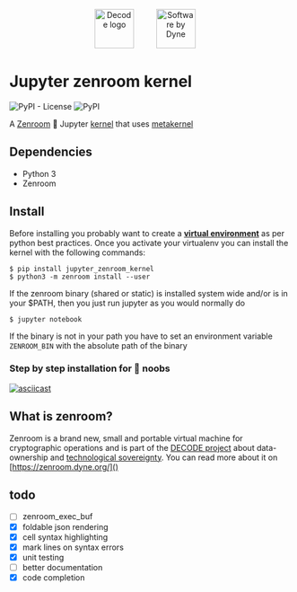 
<p align="center"><a href="https://decodeproject.eu" target="_blank" rel="noopener noreferrer"><img valign="top" height="70" src="https://decodeproject.eu/sites/all/themes/marmelo_base/img/logo.svg" alt="Decode logo"></a>
  &nbsp;&nbsp;&nbsp;&nbsp;&nbsp;&nbsp;&nbsp;&nbsp;
<a href="https://dyne.org" target="_blank" rel="noopener noreferrer"><img height="70" style="margin-right: 20px" src="https://secrets.dyne.org/static/img/swbydyne.png" alt="Software by Dyne"></a></p>

# Jupyter zenroom kernel
![PyPI - License](https://img.shields.io/pypi/l/jupyter_zenroom_kernel.svg)
![PyPI](https://img.shields.io/pypi/v/jupyter_zenroom_kernel.svg)

A [Zenroom](http://zenroom.dyne.org) :key: Jupyter [kernel](http://jupyter.readthedocs.io/en/latest/projects/kernels.html) that uses [metakernel](https://github.com/Calysto/metakernel)

## Dependencies
* Python 3
* Zenroom

## Install

Before installing you probably want to create a [**virtual environment**](https://virtualenv.pypa.io/en/stable/) as per python best practices.
Once you activate your virtualenv you can install the kernel with the following commands:

    $ pip install jupyter_zenroom_kernel
    $ python3 -m zenroom install --user

If the zenroom binary (shared or static) is installed system wide and/or is in your $PATH, then you just run jupyter as you would normally do

    $ jupyter notebook

If the binary is not in your path you have to set an environment variable `ZENROOM_BIN` with the absolute path of the binary 

### Step by step installation for :snake: noobs

[![asciicast](https://asciinema.org/a/ROaryUMLUxTpK2YTzxF6sF4OU.png)](https://asciinema.org/a/ROaryUMLUxTpK2YTzxF6sF4OU)

## What is zenroom?
Zenroom is a brand new, small and portable virtual machine for cryptographic operations and is part of the [DECODE project](https://decodeproject.eu) about data-ownership and [technological sovereignty](https://www.youtube.com/watch?v=RvBRbwBm_nQ).
You can read more about it on [https://zenroom.dyne.org/]()

## todo
 - [ ] zenroom_exec_buf
 - [x] foldable json rendering
 - [x] cell syntax highlighting
 - [x] mark lines on syntax errors
 - [x] unit testing
 - [ ] better documentation
 - [x] code completion
